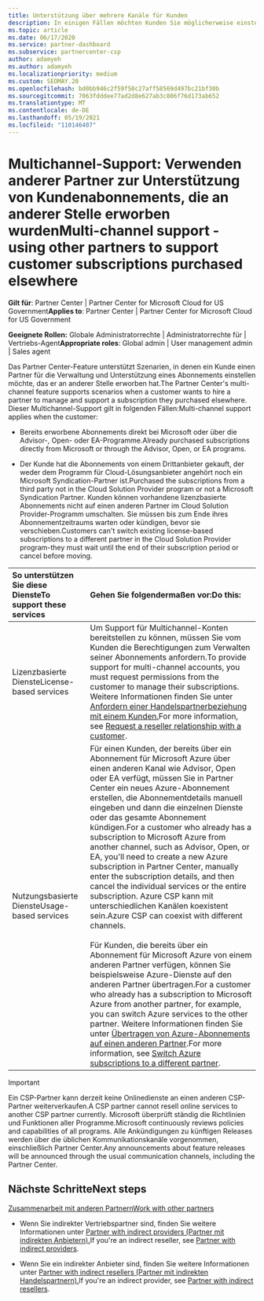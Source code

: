 ```yaml
---
title: Unterstützung über mehrere Kanäle für Kunden
description: In einigen Fällen möchten Kunden Sie möglicherweise einstellen, um ein Abonnement, das sie an anderer Stelle erworben haben, zu bereitstellen und zu unterstützen.
ms.topic: article
ms.date: 06/17/2020
ms.service: partner-dashboard
ms.subservice: partnercenter-csp
author: adamyeh
ms.author: adamyeh
ms.localizationpriority: medium
ms.custom: SEOMAY.20
ms.openlocfilehash: bd0bb946c2f59f50c27aff58569d497bc21bf30b
ms.sourcegitcommit: 7063fdddee77ad2d8e627ab3c806f76d173ab652
ms.translationtype: MT
ms.contentlocale: de-DE
ms.lasthandoff: 05/19/2021
ms.locfileid: "110146407"
---
```

# <a name="multi-channel-support---using-other-partners-to-support-customer-subscriptions-purchased-elsewhere"></a><span data-ttu-id="c2c87-103">Multichannel-Support: Verwenden anderer Partner zur Unterstützung von Kundenabonnements, die an anderer Stelle erworben wurden</span><span class="sxs-lookup"><span data-stu-id="c2c87-103">Multi-channel support - using other partners to support customer subscriptions purchased elsewhere</span></span>

<span data-ttu-id="c2c87-104">**Gilt für**: Partner Center | Partner Center for Microsoft Cloud for US Government</span><span class="sxs-lookup"><span data-stu-id="c2c87-104">**Applies to**: Partner Center | Partner Center for Microsoft Cloud for US Government</span></span>

<span data-ttu-id="c2c87-105">**Geeignete Rollen:** Globale Administratorrechte | Administratorrechte für | Vertriebs-Agent</span><span class="sxs-lookup"><span data-stu-id="c2c87-105">**Appropriate roles**: Global admin | User management admin | Sales agent</span></span>

<span data-ttu-id="c2c87-106">Das Partner Center-Feature unterstützt Szenarien, in denen ein Kunde einen Partner für die Verwaltung und Unterstützung eines Abonnements einstellen möchte, das er an anderer Stelle erworben hat.</span><span class="sxs-lookup"><span data-stu-id="c2c87-106">The Partner Center's multi-channel feature supports scenarios when a customer wants to hire a partner to manage and support a subscription they purchased elsewhere.</span></span> <span data-ttu-id="c2c87-107">Dieser Multichannel-Support gilt in folgenden Fällen:</span><span class="sxs-lookup"><span data-stu-id="c2c87-107">Multi-channel support applies when the customer:</span></span>

- <span data-ttu-id="c2c87-108">Bereits erworbene Abonnements direkt bei Microsoft oder über die Advisor-, Open- oder EA-Programme.</span><span class="sxs-lookup"><span data-stu-id="c2c87-108">Already purchased subscriptions directly from Microsoft or through the Advisor, Open, or EA programs.</span></span>

- <span data-ttu-id="c2c87-109">Der Kunde hat die Abonnements von einem Drittanbieter gekauft, der weder dem Programm für Cloud-Lösungsanbieter angehört noch ein Microsoft Syndication-Partner ist.</span><span class="sxs-lookup"><span data-stu-id="c2c87-109">Purchased the subscriptions from a third party not in the Cloud Solution Provider program or not a Microsoft Syndication Partner.</span></span> <span data-ttu-id="c2c87-110">Kunden können vorhandene lizenzbasierte Abonnements nicht auf einen anderen Partner im Cloud Solution Provider-Programm umschalten. Sie müssen bis zum Ende ihres Abonnementzeitraums warten oder kündigen, bevor sie verschieben.</span><span class="sxs-lookup"><span data-stu-id="c2c87-110">Customers can't switch existing license-based subscriptions to a different partner in the Cloud Solution Provider program-they must wait until the end of their subscription period or cancel before moving.</span></span>

|<span data-ttu-id="c2c87-111">So unterstützen Sie diese Dienste</span><span class="sxs-lookup"><span data-stu-id="c2c87-111">To support these services</span></span>  | <span data-ttu-id="c2c87-112">Gehen Sie folgendermaßen vor:</span><span class="sxs-lookup"><span data-stu-id="c2c87-112">Do this:</span></span> |
|:---------|:---------|
|<span data-ttu-id="c2c87-113">Lizenzbasierte Dienste</span><span class="sxs-lookup"><span data-stu-id="c2c87-113">License-based services</span></span>    | <span data-ttu-id="c2c87-114">Um Support für Multichannel-Konten bereitstellen zu können, müssen Sie vom Kunden die Berechtigungen zum Verwalten seiner Abonnements anfordern.</span><span class="sxs-lookup"><span data-stu-id="c2c87-114">To provide support for multi-channel accounts, you must request permissions from the customer to manage their subscriptions.</span></span> <span data-ttu-id="c2c87-115">Weitere Informationen finden Sie unter [Anfordern einer Handelspartnerbeziehung mit einem Kunden.](request-a-relationship-with-a-customer.md)</span><span class="sxs-lookup"><span data-stu-id="c2c87-115">For more information, see [Request a reseller relationship with a customer](request-a-relationship-with-a-customer.md).</span></span>   |
|<span data-ttu-id="c2c87-116">Nutzungsbasierte Dienste</span><span class="sxs-lookup"><span data-stu-id="c2c87-116">Usage-based services</span></span>     |  <span data-ttu-id="c2c87-117">Für einen Kunden, der bereits über ein Abonnement für Microsoft Azure über einen anderen Kanal wie Advisor, Open oder EA verfügt, müssen Sie in Partner Center ein neues Azure-Abonnement erstellen, die Abonnementdetails manuell eingeben und dann die einzelnen Dienste oder das gesamte Abonnement kündigen.</span><span class="sxs-lookup"><span data-stu-id="c2c87-117">For a customer who already has a subscription to Microsoft Azure from another channel, such as Advisor, Open, or EA, you'll need to create a new Azure subscription in Partner Center, manually enter the subscription details, and then cancel the individual services or the entire subscription.</span></span> <span data-ttu-id="c2c87-118">Azure CSP kann mit unterschiedlichen Kanälen koexistent sein.</span><span class="sxs-lookup"><span data-stu-id="c2c87-118">Azure CSP can coexist with different channels.</span></span><br/><br/> <span data-ttu-id="c2c87-119">Für Kunden, die bereits über ein Abonnement für Microsoft Azure von einem anderen Partner verfügen, können Sie beispielsweise Azure-Dienste auf den anderen Partner übertragen.</span><span class="sxs-lookup"><span data-stu-id="c2c87-119">For a customer who already has a subscription to Microsoft Azure from another partner, for example, you can switch Azure services to the other partner.</span></span>  <span data-ttu-id="c2c87-120">Weitere Informationen finden Sie unter [Übertragen von Azure-Abonnements auf einen anderen Partner](switch-azure-subscriptions-to-a-different-partner.md).</span><span class="sxs-lookup"><span data-stu-id="c2c87-120">For more information, see [Switch Azure subscriptions to a different partner](switch-azure-subscriptions-to-a-different-partner.md).</span></span> |

> [!IMPORTANT]  
> <span data-ttu-id="c2c87-121">Ein CSP-Partner kann derzeit keine Onlinedienste an einen anderen CSP-Partner weiterverkaufen.</span><span class="sxs-lookup"><span data-stu-id="c2c87-121">A CSP partner cannot resell online services to another CSP partner currently.</span></span> <span data-ttu-id="c2c87-122">Microsoft überprüft ständig die Richtlinien und Funktionen aller Programme.</span><span class="sxs-lookup"><span data-stu-id="c2c87-122">Microsoft continuously reviews policies and capabilities of all programs.</span></span> <span data-ttu-id="c2c87-123">Alle Ankündigungen zu künftigen Releases werden über die üblichen Kommunikationskanäle vorgenommen, einschließlich Partner Center.</span><span class="sxs-lookup"><span data-stu-id="c2c87-123">Any announcements about feature releases will be announced through the usual communication channels, including the Partner Center.</span></span>

## <a name="next-steps"></a><span data-ttu-id="c2c87-124">Nächste Schritte</span><span class="sxs-lookup"><span data-stu-id="c2c87-124">Next steps</span></span>

[<span data-ttu-id="c2c87-125">Zusammenarbeit mit anderen Partnern</span><span class="sxs-lookup"><span data-stu-id="c2c87-125">Work with other partners</span></span>](work-with-other-partners.md)

- <span data-ttu-id="c2c87-126">Wenn Sie indirekter Vertriebspartner sind, finden Sie weitere Informationen unter [Partner with indirect providers (Partner mit indirekten Anbietern).](indirect-reseller-tasks-in-partner-center.md)</span><span class="sxs-lookup"><span data-stu-id="c2c87-126">If you're an indirect reseller, see [Partner with indirect providers](indirect-reseller-tasks-in-partner-center.md).</span></span>

- <span data-ttu-id="c2c87-127">Wenn Sie ein indirekter Anbieter sind, finden Sie weitere Informationen unter [Partner with indirect resellers (Partner mit indirekten Handelspartnern).](indirect-provider-tasks-in-partner-center.md)</span><span class="sxs-lookup"><span data-stu-id="c2c87-127">If you're an indirect provider, see [Partner with indirect resellers](indirect-provider-tasks-in-partner-center.md).</span></span>
